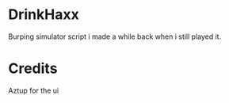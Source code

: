 # DrinkHaxx
Burping simulator script i made a while back when i still played it.

# Credits
Aztup for the ui
